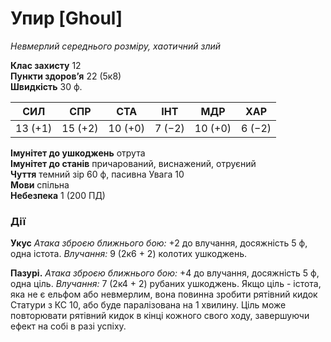 # Упир [Ghoul]

_Невмерлий середнього розміру, хаотичний злий_

**Клас захисту** 12  
**Пункти здоров’я** 22 (5к8)  
**Швидкість** 30 ф.

|СИЛ|СПР|СТА|ІНТ|МДР|ХАР|
|---|---|---|---|---|---|
|13 (+1)|15 (+2)|10 (+0)|7 (−2)|10 (+0)|6 (−2)|

**Імунітет до ушкоджень** отрута  
**Імунітет до станів** причарований, виснажений, отруєний  
**Чуття** темний зір 60 ф, пасивна Увага 10  
**Мови** спільна  
**Небезпека** 1 (200 ПД)

### Дії

**Укус** _Атака зброєю ближнього бою:_ +2 до влучання, досяжність 5 ф, одна істота. _Влучання:_ 9 (2к6 + 2) колотих ушкоджень.

**Пазурі.** _Атака зброєю ближнього бою:_ +4 до влучання, досяжність 5 ф, одна ціль. _Влучання:_ 7 (2к4 + 2) рубаних ушкоджень. Якщо ціль - істота, яка не є ельфом або невмерлим, вона повинна зробити рятівний кидок Статури з КС 10, або буде паралізована на 1 хвилину. Ціль може повторювати рятівний кидок в кінці кожного свого ходу, завершуючи ефект на собі в разі успіху.